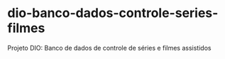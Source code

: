 # dio-banco-dados-controle-series-filmes
Projeto DIO: Banco de dados de controle de séries e filmes assistidos
